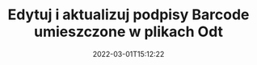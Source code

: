 ---
############################# Static ############################
layout: "auto-gen-signature"
date: 2022-03-01T15:12:22
draft: false
operation: Update
signaturetype: Barcode
fileformat: Odt
productName: Java
lang: pl
productCode: java
otherformats: pdf doc docx docm dot dotm dotx odt ott rtf xls xlsx xlsm xlsb csv ods ots xltx xltm ppt pptx pps ppsx odp otp potx potm pptm ppsm
breadcrumb: Put Barcode signature on Odt for Java

############################# Head ############################
head_title: "Zaktualizuj podpisy Barcode umieszczone w plikach Odt za pomocą Java"
head_description: "Użyj prostego i łatwego do zrozumienia kodu Java do aktualizacji podpisów Barcode w podpisanych dokumentach Odt."

############################# Header ############################
title: "Edytuj i aktualizuj podpisy Barcode umieszczone w plikach Odt"
description: "Interfejs API dla Java zapewnia funkcjonalność aktualizacji podpisów Barcode w dokumentach Odt. Zaktualizuj podpisy elektroniczne w swoich dokumentach Odt za pomocą kilku linijek kodu Java szybko i łatwo."
bg_image: "https://cms.admin.containerize.com/templates/aspose/App_Themes/V3/images/bg/header1.png"
bg_overlay: false
button:
    enable: true

############################# SubMenu ############################
submenu:
    enable: true

    left:
        img_alt: "GroupDocs.Signature for Java"
        image: "https://cms.admin.containerize.com/templates/groupdocs/images/product-logos/90x90-noborder/groupdocs-signature-java.png"
        product: "GroupDocs.Signature"
        platform: "Java"



############################# About ############################
about:
    enable: true
    title: "Dowiedz się więcej o funkcjach interfejsu API GroupDocs.Signature for Java"
    content: |
        Funkcjonalność interfejsu API [GroupDocs.Signature for Java](https://products.groupdocs.com/signature/java/) obejmuje szeroki wybór środków do przetwarzania na żądanie formatów dokumentów przy użyciu podpisów elektronicznych. Obsługiwane jest szerokie spektrum podpisów elektronicznych, takich jak teksty, obrazy, certyfikaty cyfrowe, kody kreskowe, kody QR, pieczątki czy metadane. Klienci mogą dodawać, usuwać, edytować, sprawdzać lub wyszukiwać podpisy cyfrowe w plikach PDF, dokumentach MS Word, skoroszytach MS Excel, prezentacjach MS PowerPoint, plikach Adobe Photoshop i różnych formatach graficznych. Dostępnych jest wiele przydatnych funkcji i ustawień.
    

############################# Steps ############################
steps:
    enable: true
    title_left: "Jak zmienić podpisy Barcode w dokumencie Odt?"
    content_left: |
        [GroupDocs.Signature for Java](https://products.groupdocs.com/signature/java/) zawiera przydatne funkcje, takie jak aktualizacja podpisów Barcode umieszczonych w dokumentach Odt. Umożliwia zmianę funkcji podpisów bez dodatkowego kodu.
        
        * Na początek utwórz obiekt Signature przekazujący jako ścieżkę parametru konstruktora do dokumentu, który ma zostać zaktualizowany.
        * Następnie utwórz instancję odpowiedniego konkretnego obiektu podpisu i ustaw jego identyfikator oraz właściwości, które należy zmienić.
        * Na koniec wywołaj metodę Update Signature, przekazując konkretny obiekt podpisu.
        * Przeprowadź aktualizację wyników do Twojego powiadomienia.

    title_right: "wymagania systemowe"
    content_right: |
        GroupDocs.Signature for Java są obsługiwane na wszystkich głównych platformach i systemach operacyjnych. Przed wykonaniem poniższego kodu upewnij się, że masz zainstalowane w systemie następujące wymagania wstępne.

        * Systemy operacyjne: Microsoft Windows, Linux, MacOS
        * Środowiska programistyczne: NetBeans, Intellij IDEA, Eclipse, etc.
        * Java runtime: J2SE 6.0 and above
        * Pobierz najnowszą wersję GroupDocs.Signature for Java z [Maven](https://repository.groupdocs.com/webapp/#/artifacts/browse/tree/General/repo/com/groupdocs/groupdocs-signature)
         
    code: |
        ```java    
                
        // Set up input Odt file
        String filePath = "input.odt";
        // Set up output file
        String outputFilePath = "output.odt";

        // Instantiate Signature for input file
        Signature signature = new Signature(filePath);

        // Id of signature which is supposed to be updated
        // such Id might be got as a result of search operation
        String id = "07f83369-318b-41ad-a843-732417b912c2";

        // provide signature features to update
        // set up particular signature id
        BarcodeSignature signatureToUpdate = new BarcodeSignature(id);

        // specify signature width
        signatureToUpdate.setWidth(300);
        // specify signature height
        signatureToUpdate.setHeight(50);
        // set left position
        signatureToUpdate.setLeft(80);
        // set top position
        signatureToUpdate.setTop(100);

        // update signature
        Boolean updateResult = signature.update(outputFilePath, signatureToUpdate);

        // process updation result
        if (updateResult)
        {
                System.out.println("Signature was updated successfully!");
        }
        ```

############################# Demos ############################
demos:
    enable: true
    title: "Aktualizacja podpisów Barcode na stronach dokumentu - Demo na żywo"
    content: |
       Edytuj różne podpisy elektroniczne dokumentu Odt już teraz, odwiedzając witrynę [GroupDocs.Signature App](https://products.groupdocs.app/signature/family).          

############################# More Formats ############################
more_formats:
    enable: true
    title: "Zaktualizuj różne podpisy Barcode przez Java"
    content: |
        "Edycja podpisów cyfrowych, które są umieszczane w różnych formatach dokumentów. Zaktualizuj dane podpisów bez dodatkowego kodu."
    format: 
       
       
back_to_top:
    enable: true
---
